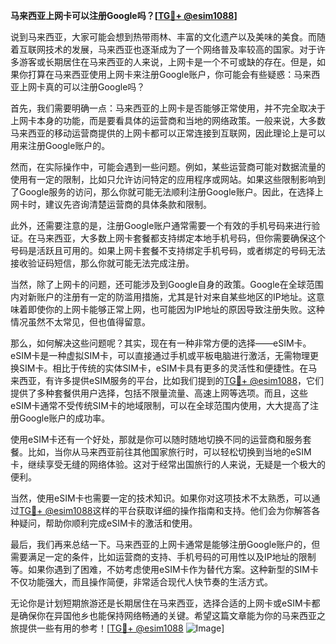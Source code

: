 **马来西亚上网卡可以注册Google吗？[[TG💪+ @esim1088](https://t.me/s/esim1088)]**

说到马来西亚，大家可能会想到热带雨林、丰富的文化遗产以及美味的美食。而随着互联网技术的发展，马来西亚也逐渐成为了一个网络普及率较高的国家。对于许多游客或长期居住在马来西亚的人来说，上网卡是一个不可或缺的存在。但是，如果你打算在马来西亚使用上网卡来注册Google账户，你可能会有些疑惑：马来西亚上网卡真的可以注册Google吗？

首先，我们需要明确一点：马来西亚的上网卡是否能够正常使用，并不完全取决于上网卡本身的功能，而是要看具体的运营商和当地的网络政策。一般来说，大多数马来西亚的移动运营商提供的上网卡都可以正常连接到互联网，因此理论上是可以用来注册Google账户的。

然而，在实际操作中，可能会遇到一些问题。例如，某些运营商可能对数据流量的使用有一定的限制，比如只允许访问特定的应用程序或网站。如果这些限制影响到了Google服务的访问，那么你就可能无法顺利注册Google账户。因此，在选择上网卡时，建议先咨询清楚运营商的具体条款和限制。

此外，还需要注意的是，注册Google账户通常需要一个有效的手机号码来进行验证。在马来西亚，大多数上网卡套餐都支持绑定本地手机号码，但你需要确保这个号码是活跃且可用的。如果上网卡套餐不支持绑定手机号码，或者绑定的号码无法接收验证码短信，那么你就可能无法完成注册。

当然，除了上网卡的问题，还可能涉及到Google自身的政策。Google在全球范围内对新账户的注册有一定的防滥用措施，尤其是针对来自某些地区的IP地址。这意味着即使你的上网卡能够正常上网，也可能因为IP地址的原因导致注册失败。这种情况虽然不太常见，但也值得留意。

那么，如何解决这些问题呢？其实，现在有一种非常方便的选择——eSIM卡。eSIM卡是一种虚拟SIM卡，可以直接通过手机或平板电脑进行激活，无需物理更换SIM卡。相比于传统的实体SIM卡，eSIM卡具有更多的灵活性和便捷性。在马来西亚，有许多提供eSIM服务的平台，比如我们提到的[TG💪+ @esim1088](https://t.me/s/esim1088)，它们提供了多种套餐供用户选择，包括不限量流量、高速上网等选项。而且，这些eSIM卡通常不受传统SIM卡的地域限制，可以在全球范围内使用，大大提高了注册Google账户的成功率。

使用eSIM卡还有一个好处，那就是你可以随时随地切换不同的运营商和服务套餐。比如，当你从马来西亚前往其他国家旅行时，可以轻松切换到当地的eSIM卡，继续享受无缝的网络体验。这对于经常出国旅行的人来说，无疑是一个极大的便利。

当然，使用eSIM卡也需要一定的技术知识。如果你对这项技术不太熟悉，可以通过[TG💪+ @esim1088](https://t.me/s/esim1088)这样的平台获取详细的操作指南和支持。他们会为你解答各种疑问，帮助你顺利完成eSIM卡的激活和使用。

最后，我们再来总结一下。马来西亚的上网卡通常是能够注册Google账户的，但需要满足一定的条件，比如运营商的支持、手机号码的可用性以及IP地址的限制等。如果你遇到了困难，不妨考虑使用eSIM卡作为替代方案。这种新型的SIM卡不仅功能强大，而且操作简便，非常适合现代人快节奏的生活方式。

无论你是计划短期旅游还是长期居住在马来西亚，选择合适的上网卡或eSIM卡都是确保你在异国他乡也能保持网络畅通的关键。希望这篇文章能为你的马来西亚之旅提供一些有用的参考！[[TG💪+ @esim1088](https://t.me/s/esim1088) ![Image](https://i.postimg.cc/4NQfJmqS/Snipaste-2025-05-13-00-14-12.png)]